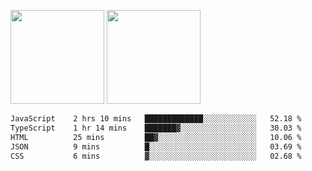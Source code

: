 <img src="https://github-readme-stats.vercel.app/api?username=Dream4ever&count_private=true&show_icons=true&theme=tokyonight" height="150" /> <img src="https://github-readme-stats.vercel.app/api/top-langs/?username=Dream4ever&count_private=true&show_icons=true&theme=tokyonight&langs_count=5&layout=compact" height="150" />

<!--START_SECTION:waka-->

```txt
JavaScript    2 hrs 10 mins   █████████████░░░░░░░░░░░░   52.18 %
TypeScript    1 hr 14 mins    ███████▓░░░░░░░░░░░░░░░░░   30.03 %
HTML          25 mins         ██▓░░░░░░░░░░░░░░░░░░░░░░   10.06 %
JSON          9 mins          █░░░░░░░░░░░░░░░░░░░░░░░░   03.69 %
CSS           6 mins          ▓░░░░░░░░░░░░░░░░░░░░░░░░   02.68 %
```

<!--END_SECTION:waka-->
